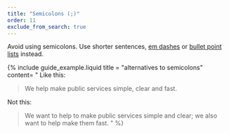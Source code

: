 ```yaml
---
title: "Semicolons (;)"
order: 11
exclude_from_search: true
---
```


Avoid using semicolons. Use shorter sentences, [em dashes](#em-dashes-mdash) or [bullet point lists](/content-structure/#bullet-point-lists) instead.

{% include guide_example.liquid
  title = "alternatives to semicolons"
  content= "
Like this:

> We help make public services simple, clear and fast.

Not this:

> We want to help to make public services simple and clear; we also want to help make them fast.
"
%}

